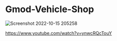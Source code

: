 # Gmod-Vehicle-Shop

![Screenshot 2022-10-15 205258](https://user-images.githubusercontent.com/62381889/196005436-2a2031b6-48c0-40b7-8951-359bda705ff6.png)

https://www.youtube.com/watch?v=ynwcRQcTouY
